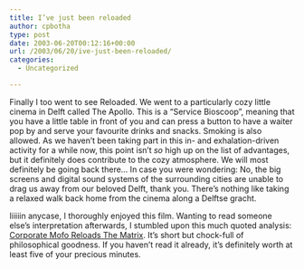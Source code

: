 ```yaml
---
title: I’ve just been reloaded
author: cpbotha
type: post
date: 2003-06-20T00:12:16+00:00
url: /2003/06/20/ive-just-been-reloaded/
categories:
  - Uncategorized

---
```

Finally I too went to see Reloaded. We went to a particularly cozy little cinema in Delft called The Apollo. This is a &#8220;Service Bioscoop&#8221;, meaning that you have a little table in front of you and can press a button to have a waiter pop by and serve your favourite drinks and snacks. Smoking is also allowed. As we haven&#8217;t been taking part in this in- and exhalation-driven activity for a while now, this point isn&#8217;t _so_ high up on the list of advantages, but it definitely does contribute to the cozy atmosphere. We will most definitely be going back there&#8230; In case you were wondering: No, the big screens and digital sound systems of the surrounding cities are unable to drag us away from our beloved Delft, thank you. There&#8217;s nothing like taking a relaxed walk back home from the cinema along a Delftse gracht.

Iiiiiin anycase, I thoroughly enjoyed this film. Wanting to read someone else&#8217;s interpretation afterwards, I stumbled upon this much quoted analysis: [Corporate Mofo Reloads The Matrix][1]. It&#8217;s short but chock-full of philosophical goodness. If you haven&#8217;t read it already, it&#8217;s definitely worth at least five of your precious minutes.

 [1]: http://www.corporatemofo.com/stories/051803matrix.htm